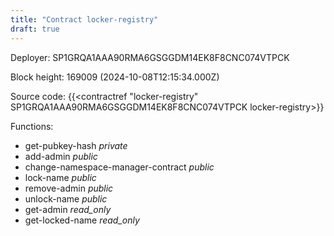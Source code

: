 ```yaml
---
title: "Contract locker-registry"
draft: true
---
```

Deployer: SP1GRQA1AAA90RMA6GSGGDM14EK8F8CNC074VTPCK


 



Block height: 169009 (2024-10-08T12:15:34.000Z)

Source code: {{<contractref "locker-registry" SP1GRQA1AAA90RMA6GSGGDM14EK8F8CNC074VTPCK locker-registry>}}

Functions:

* get-pubkey-hash _private_
* add-admin _public_
* change-namespace-manager-contract _public_
* lock-name _public_
* remove-admin _public_
* unlock-name _public_
* get-admin _read_only_
* get-locked-name _read_only_

